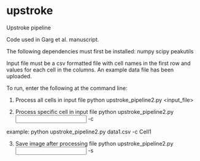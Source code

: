 # upstroke
Upstroke pipeline 

Code used in Garg et al. manuscript. 

The following dependencies must first be installed:
numpy
scipy
peakutils   

Input file must be a csv formatted file with cell names in the first row and values for each cell in the columns. An example data file has been uploaded. 

To run, enter the following at the command line:

1. Process all cells in input file
python upstroke_pipeline2.py <input_file>

2. Process specific cell in input file
python upstroke_pipeline2.py <input file> -c <cell name>

example: python upstroke_pipeline2.py data1.csv -c Cell1

3. Save image after processing file
python upstroke_pipeline2.py <input file> -s



